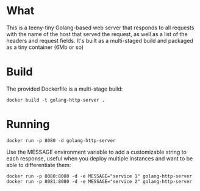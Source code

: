 # What

This is a teeny-tiny Golang-based web server that responds to all requests with the name of the host that served the request, as well as a list of the headers and request fields. It's built as a multi-staged build and packaged as a tiny container (6Mb or so)

# Build

The provided Dockerfile is a multi-stage build:

```
docker build -t golang-http-server .
```

# Running

```
docker run -p 8080 -d golang-http-server
```

Use the MESSAGE environment variable to add a customizable string to each response, useful when you deploy multiple instances and want to be able to differentiate them:

```
docker run -p 8080:8080 -d -e MESSAGE="service 1" golang-http-server 
docker run -p 8081:8080 -d -e MESSAGE="service 2" golang-http-server
```